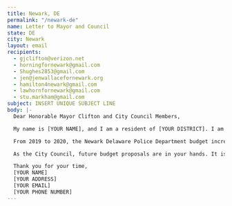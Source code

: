 ```yaml
---
title: Newark, DE
permalink: "/newark-de"
name: Letter to Mayor and Council
state: DE
city: Newark
layout: email
recipients:
  - gjclifton@verizon.net
  - horningfornewark@gmail.com
  - Shughes2853@gmail.com
  - jen@jenwallacefornewark.org
  - hamilton4newark@gmail.com
  - lawhornfornewark@gmail.com
  - stu.markham@gmail.com
subject: INSERT UNIQUE SUBJECT LINE
body: |-
  Dear Honorable Mayor Clifton and City Council Members,

  My name is [YOUR NAME], and I am a resident of [YOUR DISTRICT]. I am writing to request that the City of Newark reallocate money away from the Newark Delaware Police Department and towards community well-being. We are in the midst of widespread upheaval over the systemic violence of policing. We will no longer accept empty gestures and suggestions of “reform.” We are demanding that our voices be heard now, and that real change be made to the way this city allocates its resources.

  From 2019 to 2020, the Newark Delaware Police Department budget increased by 7.1%, meaning that its operational budget for 2020 is $15,823,387. Meanwhile, the 2020 budget for community development is abysmally low at only $248,147 (a 0.2% decrease from 2019 to 2020). Support for communities in need is necessary now, more than ever. It is shameful and unacceptable that our police receive more than 60 times the amount of funding that our community development programs receive, and over 500 times the amount allocated for social services (currently funded at a measly $30,000). We join the calls of those across the country to defund the police. We demand a budget that adequately and effectively meets the needs of impacted Newark residents during this trying and uncertain time, when livelihoods are on the line. We demand a budget that supports community well-being, rather than empowers the police forces that tear them apart.

  As the City Council, future budget proposals are in your hands. It is your duty to represent your constituents. Much scholarship shows that a living wage, access to social and health services, educational opportunity, and stable housing are far more successful at promoting community safety than policing and prisons. As such, I am asking city officials to please reject any proposed budget that increases taxpayer spending on police while cutting funding for important social and community projects. Instead, I am urging you to design the budget for 2021 (and all subsequent budgets) in a way that redirects funding away from the police and towards social and community projects. I am also asking that city officials lobby the same amount of attention and effort towards finding sustainable, long term change.

  Thank you for your time,
  [YOUR NAME]
  [YOUR ADDRESS]
  [YOUR EMAIL]
  [YOUR PHONE NUMBER]
---
```

